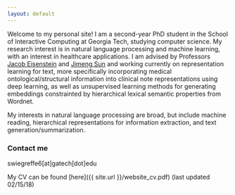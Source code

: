 ```yaml
---
layout: default
---
```


Welcome to my personal site! I am a second-year PhD student in the School of Interactive Computing at Georgia Tech, studying computer science. My research interest is in natural language processing and machine learning, with an interest in healthcare applications. I am advised by Professors [Jacob Eisenstein](https://www.cc.gatech.edu/~jeisenst/)
 and [Jimeng Sun](http://www.sunlab.org/) and working currently on representation learning for text, more specifically incorporating medical ontological/structural information into clinical note representations using deep learning, as well as unsupervised learning methods for generating embeddings constrainted by hierarchical lexical semantic properties from Wordnet.
 
 My interests in natural language processing are broad, but include machine reading, hierarchical representations for information extraction, and text generation/summarization.

### Contact me

swiegreffe6[at]gatech[dot]edu

My CV can be found [here]({{ site.url }}/website_cv.pdf) (last updated 02/15/18)
